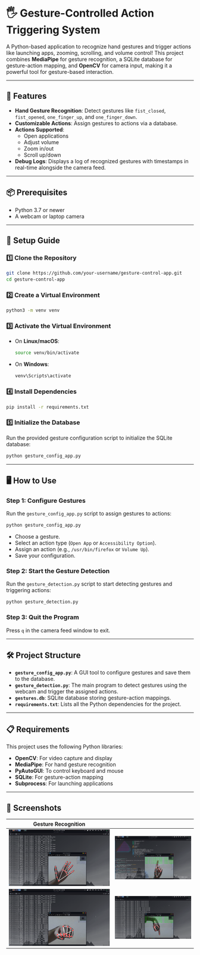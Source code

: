 # 🖐️ Gesture-Controlled Action Triggering System

A Python-based application to recognize hand gestures and trigger actions like launching apps, zooming, scrolling, and volume control! This project combines **MediaPipe** for gesture recognition, a SQLite database for gesture-action mapping, and **OpenCV** for camera input, making it a powerful tool for gesture-based interaction.

---

## 🎯 Features

- **Hand Gesture Recognition**: Detect gestures like `fist_closed`, `fist_opened`, `one_finger_up`, and `one_finger_down`.
- **Customizable Actions**: Assign gestures to actions via a database.
- **Actions Supported**:
    - Open applications
    - Adjust volume
    - Zoom in/out
    - Scroll up/down
- **Debug Logs**: Displays a log of recognized gestures with timestamps in real-time alongside the camera feed.

---

## 📦 Prerequisites

- Python 3.7 or newer
- A webcam or laptop camera

---

## 🚀 Setup Guide

### 1️⃣ Clone the Repository

```bash
git clone https://github.com/your-username/gesture-control-app.git
cd gesture-control-app
```

### 2️⃣ Create a Virtual Environment

```bash
python3 -m venv venv
```

### 3️⃣ Activate the Virtual Environment

- On **Linux/macOS**:
    
    ```bash
    source venv/bin/activate
    ```
    
- On **Windows**:
    
    ```bash
    venv\Scripts\activate
    ```
    

### 4️⃣ Install Dependencies

```bash
pip install -r requirements.txt
```

### 5️⃣ Initialize the Database

Run the provided gesture configuration script to initialize the SQLite database:

```bash
python gesture_config_app.py
```

---

## 🖥️ How to Use

### Step 1: Configure Gestures

Run the `gesture_config_app.py` script to assign gestures to actions:

```bash
python gesture_config_app.py
```

- Choose a gesture.
- Select an action type (`Open App` or `Accessibility Option`).
- Assign an action (e.g., `/usr/bin/firefox` or `Volume Up`).
- Save your configuration.

### Step 2: Start the Gesture Detection

Run the `gesture_detection.py` script to start detecting gestures and triggering actions:

```bash
python gesture_detection.py
```

### Step 3: Quit the Program

Press `q` in the camera feed window to exit.

---

## 🛠️ Project Structure

- **`gesture_config_app.py`**: A GUI tool to configure gestures and save them to the database.
- **`gesture_detection.py`**: The main program to detect gestures using the webcam and trigger the assigned actions.
- **`gestures.db`**: SQLite database storing gesture-action mappings.
- **`requirements.txt`**: Lists all the Python dependencies for the project.

---

## 📋 Requirements

This project uses the following Python libraries:

- **OpenCV**: For video capture and display
- **MediaPipe**: For hand gesture recognition
- **PyAutoGUI**: To control keyboard and mouse
- **SQLite**: For gesture-action mapping
- **Subprocess**: For launching applications

---

## 📸 Screenshots

| Gesture Recognition |                |
| ------------------- | -------------- |
| ![Screenshot](https://github.com/CS-Astronaut/Hand-Gesture-Recognizer/blob/main/scrs/SCRS1.png) | ![Screenshot](https://github.com/CS-Astronaut/Hand-Gesture-Recognizer/blob/main/scrs/SCRS3.png) |
| ![Screenshot](https://github.com/CS-Astronaut/Hand-Gesture-Recognizer/blob/main/scrs/SCRS2.png) | ![Screenshot](https://github.com/CS-Astronaut/Hand-Gesture-Recognizer/blob/main/scrs/SCRS4.png) |
